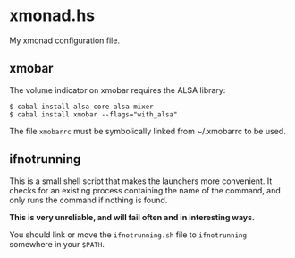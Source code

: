 xmonad.hs
=========

My xmonad configuration file.

xmobar
------

The volume indicator on xmobar requires the ALSA library:

```
$ cabal install alsa-core alsa-mixer
$ cabal install xmobar --flags="with_alsa"
```

The file `xmobarrc` must be symbolically linked from ~/.xmobarrc to be used.

ifnotrunning
------------

This is a small shell script that makes the launchers more convenient. It
checks for an existing process containing the name of the command, and only
runs the command if nothing is found.

**This is very unreliable, and will fail often and in interesting ways.**

You should link or move the `ifnotrunning.sh` file to `ifnotrunning` somewhere in
your `$PATH`.

